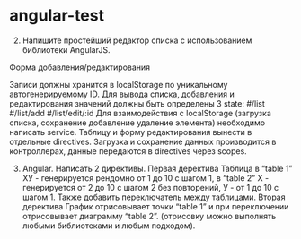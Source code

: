 # angular-test

2. Напишите простейший редактор списка с использованием библиотеки AngularJS.

Форма добавления/редактирования

Записи должны хранится в localStorage по уникальному автогенерируемому ID.
Для вывода списка, добавления и редактирования значений должны быть определены 3 state: #/list #/list/add #/list/edit/:id
Для взаимодействия с localStorage (загрузка списка, сохранение добавление удаление элемента) необходимо написать service.
Таблицу и форму редактирования вынести в отдельные directives.
Загрузка и сохранение данных производится в контроллерах, данные передаются в directives через scopes.

3. Angular. Написать 2 директивы. Первая деректива Таблица в “table 1” ХУ - генерируется рендомно от 1 до 10 с шагом 1, в “table 2” Х - генерируется от 2 до 10 с шагом 2 без повторений, У - от 1 до 10 с шагом 1. Также добавить переключатель между таблицами. Вторая деректива График отрисовывает точки “table 1” и при переключении отрисовывает диаграмму “table 2”.
(отрисовку можно выполнять любыми библиотеками и любым подходом). 